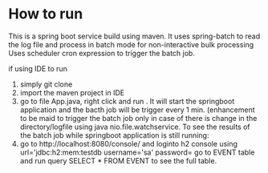 # How to run
This is a spring boot service build using maven. It uses spring-batch to read the log file and process in batch mode for non-interactive bulk processing
Uses scheduler cron expression to trigger the batch job. 

if using IDE to run 
1. simply git clone
2. import the maven project in IDE
3. go to file App.java, right click and run . It will start the springboot application and the bacth job will be trigger every 1 min. (enhancement to be maid to trigger the batch job only in case of there is change in the directory/logfile using java nio.file.watchservice.
To see the results of the batch job while springboot application is still running:
4. go to http://localhost:8080/console/ and loginto h2 console using url='jdbc:h2:mem:testdb username='sa' password=<empty>
   go to EVENT table and run query SELECT * FROM EVENT to see the full table. 
